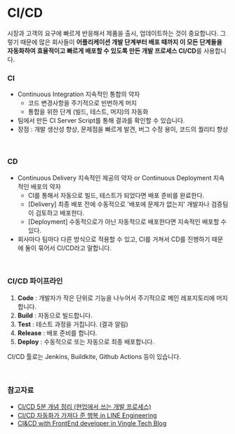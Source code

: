 # CI/CD

시장과 고객의 요구에 빠르게 반응해서 제품을 출시, 업데이트하는 것이 중요합니다. 그렇기 때문에 많은 회사들이 **어플리케이션 개발 단계부터 배포 때까지 이 모든 단계들을 자동화하여 효율적이고 빠르게 배포할 수 있도록 만든 개발 프로세스 CI/CD**를 사용합니다.

### CI

- Continuous Integration 지속적인 통합의 약자
  - 코드 변경사항을 주기적으로 빈번하게 머지
  - 통합을 위한 단계 (빌드, 테스트, 머지)의 자동화
- 팀에서 만든 CI Server Script를 통해 결과를 확인할 수 있습니다.
- 장점 : 개발 생산성 향상, 문제점을 빠르게 발견, 버그 수정 용이, 코드의 퀄리티 향상

<br>

### CD

- Continuous Delivery 지속적인 제공의 약자 or Continuous Deployment 지속적인 배포의 약자 
  - CI를 통해서 자동으로 빌드, 테스트가 되었다면 배포 준비를 완료한다.
  - [Delivery] 최종 배포 전에 수동적으로 '배포에 문제가 없는지' 개발자나 검증팀이 검토하고 배포한다.
  - [Deployment] 수동적으로가 아닌 자동적으로 배포한다면 지속적인 배포할 수 있다.
- 회사마다 팀마다 다른 방식으로 적용할 수 있고, CI를 거쳐서 CD를 진행하기 때문에 둘이 묶어서 CI/CD라고 말합니다.

<br>

### CI/CD 파이프라인

1. **Code** : 개발자가 작은 단위로 기능을 나누어서 주기적으로 메인 레포지토리에 머지합니다.
2. **Build** : 자동으로 빌드합니다.
3. **Test** : 테스트 과정을 거칩니다. (결과 알림)
4. **Release** : 배포 준비를 합니다.
5. **Deploy** : 수동적으로 또는 자동으로 최종 배포합니다.

CI/CD 툴로는 Jenkins, Buildkite, Github Actions 등이 있습니다.

<br>

### 참고자료

- [CI/CD 5분 개념 정리 (현업에서 쓰는 개발 프로세스)](https://youtu.be/0Emq5FypiMM)
- [CI/CD 자동화가 가져다 준 행복 in LINE Engineering](https://engineering.linecorp.com/ko/blog/ci-cd-automation/)
- [CI&CD with FrontEnd developer in Vingle Tech Blog](https://medium.com/vingle-tech-blog/ci-cd-with-frontend-developer-c8aed9ca06c0)
